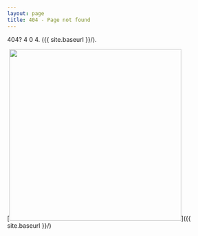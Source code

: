 ```yaml
---
layout: page
title: 404 - Page not found
---
```


404? 4 0 4. ({{ site.baseurl }}/).

[<img src="{{ site.baseurl }}/images/404.jpg" style="width: 400px;"/>]({{ site.baseurl }}/)

